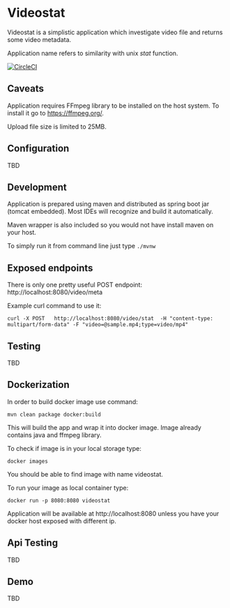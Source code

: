 # Videostat

Videostat is a simplistic application which investigate video file and returns some video metadata. 

Application name refers to similarity with unix *stat* function.

[![CircleCI](https://circleci.com/gh/machomic/videostat.svg?style=svg)](https://circleci.com/gh/machomic/videostat)

## Caveats

Application requires FFmpeg library to be installed on the host system. To install it go to https://ffmpeg.org/.

Upload file size is limited to 25MB.

## Configuration 

TBD

## Development

Application is prepared using maven and distributed as spring boot jar (tomcat embedded). Most IDEs will recognize and build it automatically. 

Maven wrapper is also included so you would not have install maven on your host.

To simply run it from command line just type `./mvnw`

## Exposed endpoints

There is only one pretty useful POST endpoint: http://localhost:8080/video/meta

Example curl command to use it:

`curl -X POST   http://localhost:8080/video/stat  -H "content-type: multipart/form-data" -F "video=@sample.mp4;type=video/mp4"`

## Testing

TBD

## Dockerization

In order to build docker image use command:

`mvn clean package docker:build`

This will build the app and wrap it into docker image. Image already contains java and ffmpeg library.

To check if image is in your local storage type:

`docker images`

You should be able to find image with name videostat.

To run your image as local container type:

`docker run -p 8080:8080 videostat` 

Application will be available at http://localhost:8080 unless you have your docker host exposed with different ip. 

## Api Testing

TBD

## Demo

TBD